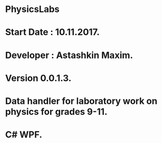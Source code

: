# PhysicsLabs
# Start Date : 10.11.2017.
# Developer : Astashkin Maxim.
# Version 0.0.1.3.
# Data handler for laboratory work on physics for grades 9-11.
# C# WPF.



